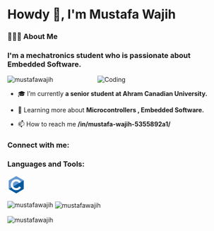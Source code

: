 <h1 align="left">Howdy 👋, I'm Mustafa Wajih</h1>
<h3 align="left">👨🏻‍💻 About Me </h3>
<h3 align="left">I'm a mechatronics student who is passionate about Embedded Software.</h3>
<img align="right" alt="Coding" width="300" src="https://camo.githubusercontent.com/c1dcb74cc1c1835b1d716f5051499a2814c683c806b15f04b0eba492863703e9/68747470733a2f2f63646e2e6472696262626c652e636f6d2f75736572732f3733303730332f73637265656e73686f74732f363538313234332f6176656e746f2e676966">

<p align="left"> <img src="https://komarev.com/ghpvc/?username=mustafawajih&label=Profile%20views&color=0e75b6&style=flat" alt="mustafawajih" /> </p>

- 🎓 I’m currently **a senior student at Ahram Canadian University.**

- 🌱 Learning more about **Microcontrollers , Embedded Software.**

- 📫 How to reach me **/in/mustafa-wajih-5355892a1/**

<h3 align="left">Connect with me:</h3>
<p align="left">
</p>

<h3 align="left">Languages and Tools:</h3>
<p align="left"> <a href="https://www.cprogramming.com/" target="_blank" rel="noreferrer"> <img src="https://raw.githubusercontent.com/devicons/devicon/master/icons/c/c-original.svg" alt="c" width="40" height="40"/> </a> </p>

<p><img align="left" src="https://github-readme-stats.vercel.app/api/top-langs?username=mustafawajih&show_icons=true&locale=en&layout=compact" alt="mustafawajih" /></p>

<p>&nbsp;<img align="center" src="https://github-readme-stats.vercel.app/api?username=mustafawajih&show_icons=true&locale=en" alt="mustafawajih" /></p>

<p><img align="center" src="https://github-readme-streak-stats.herokuapp.com/?user=mustafawajih&" alt="mustafawajih" /></p>
